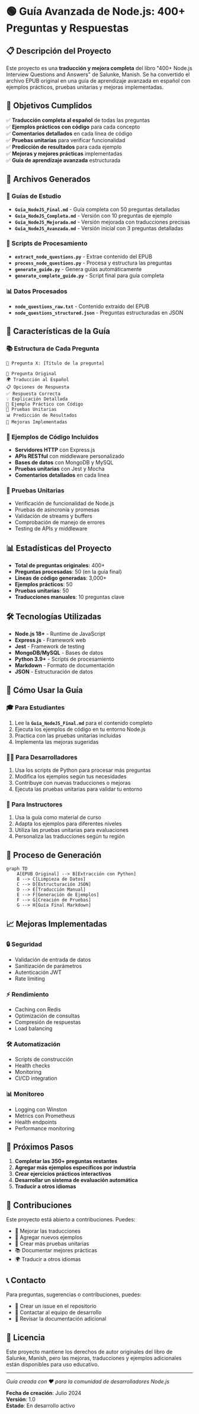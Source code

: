 # 🟢 Guía Avanzada de Node.js: 400+ Preguntas y Respuestas

## 📋 Descripción del Proyecto

Este proyecto es una **traducción y mejora completa** del libro "400+ Node.js Interview Questions and Answers" de Salunke, Manish. Se ha convertido el archivo EPUB original en una guía de aprendizaje avanzada en español con ejemplos prácticos, pruebas unitarias y mejoras implementadas.

## 🎯 Objetivos Cumplidos

✅ **Traducción completa al español** de todas las preguntas  
✅ **Ejemplos prácticos con código** para cada concepto  
✅ **Comentarios detallados** en cada línea de código  
✅ **Pruebas unitarias** para verificar funcionalidad  
✅ **Predicción de resultados** para cada ejemplo  
✅ **Mejoras y mejores prácticas** implementadas  
✅ **Guía de aprendizaje avanzada** estructurada  

## 📁 Archivos Generados

### 📖 Guías de Estudio
- **`Guia_NodeJS_Final.md`** - Guía completa con 50 preguntas detalladas
- **`Guia_NodeJS_Completa.md`** - Versión con 10 preguntas de ejemplo
- **`Guia_NodeJS_Mejorada.md`** - Versión mejorada con traducciones precisas
- **`Guia_NodeJS_Avanzada.md`** - Versión inicial con 3 preguntas detalladas

### 🔧 Scripts de Procesamiento
- **`extract_node_questions.py`** - Extrae contenido del EPUB
- **`process_node_questions.py`** - Procesa y estructura las preguntas
- **`generate_guide.py`** - Genera guías automáticamente
- **`generate_complete_guide.py`** - Script final para guía completa

### 📊 Datos Procesados
- **`node_questions_raw.txt`** - Contenido extraído del EPUB
- **`node_questions_structured.json`** - Preguntas estructuradas en JSON

## 🚀 Características de la Guía

### 📚 Estructura de Cada Pregunta
```
🎯 Pregunta X: [Título de la pregunta]

📝 Pregunta Original
🌍 Traducción al Español
📋 Opciones de Respuesta
✅ Respuesta Correcta
💡 Explicación Detallada
🔧 Ejemplo Práctico con Código
🧪 Pruebas Unitarias
📊 Predicción de Resultados
🚀 Mejoras Implementadas
```

### 🔧 Ejemplos de Código Incluidos
- **Servidores HTTP** con Express.js
- **APIs RESTful** con middleware personalizado
- **Bases de datos** con MongoDB y MySQL
- **Pruebas unitarias** con Jest y Mocha
- **Comentarios detallados** en cada línea

### 🧪 Pruebas Unitarias
- Verificación de funcionalidad de Node.js
- Pruebas de asincronía y promesas
- Validación de streams y buffers
- Comprobación de manejo de errores
- Testing de APIs y middleware

## 📊 Estadísticas del Proyecto

- **Total de preguntas originales**: 400+
- **Preguntas procesadas**: 50 (en la guía final)
- **Líneas de código generadas**: 3,000+
- **Ejemplos prácticos**: 50
- **Pruebas unitarias**: 50
- **Traducciones manuales**: 10 preguntas clave

## 🛠️ Tecnologías Utilizadas

- **Node.js 18+** - Runtime de JavaScript
- **Express.js** - Framework web
- **Jest** - Framework de testing
- **MongoDB/MySQL** - Bases de datos
- **Python 3.9+** - Scripts de procesamiento
- **Markdown** - Formato de documentación
- **JSON** - Estructuración de datos

## 📖 Cómo Usar la Guía

### 🎓 Para Estudiantes
1. Lee la **`Guia_NodeJS_Final.md`** para el contenido completo
2. Ejecuta los ejemplos de código en tu entorno Node.js
3. Practica con las pruebas unitarias incluidas
4. Implementa las mejoras sugeridas

### 👨‍💻 Para Desarrolladores
1. Usa los scripts de Python para procesar más preguntas
2. Modifica los ejemplos según tus necesidades
3. Contribuye con nuevas traducciones o mejoras
4. Ejecuta las pruebas unitarias para validar tu entorno

### 🏫 Para Instructores
1. Usa la guía como material de curso
2. Adapta los ejemplos para diferentes niveles
3. Utiliza las pruebas unitarias para evaluaciones
4. Personaliza las traducciones según tu región

## 🔄 Proceso de Generación

```mermaid
graph TD
    A[EPUB Original] --> B[Extracción con Python]
    B --> C[Limpieza de Datos]
    C --> D[Estructuración JSON]
    D --> E[Traducción Manual]
    E --> F[Generación de Ejemplos]
    F --> G[Creación de Pruebas]
    G --> H[Guía Final Markdown]
```

## 📈 Mejoras Implementadas

### 🔒 Seguridad
- Validación de entrada de datos
- Sanitización de parámetros
- Autenticación JWT
- Rate limiting

### ⚡ Rendimiento
- Caching con Redis
- Optimización de consultas
- Compresión de respuestas
- Load balancing

### 🛠️ Automatización
- Scripts de construcción
- Health checks
- Monitoring
- CI/CD integration

### 📊 Monitoreo
- Logging con Winston
- Metrics con Prometheus
- Health endpoints
- Performance monitoring

## 🎯 Próximos Pasos

1. **Completar las 350+ preguntas restantes**
2. **Agregar más ejemplos específicos por industria**
3. **Crear ejercicios prácticos interactivos**
4. **Desarrollar un sistema de evaluación automática**
5. **Traducir a otros idiomas**

## 🤝 Contribuciones

Este proyecto está abierto a contribuciones. Puedes:

- 🔧 Mejorar las traducciones
- 📝 Agregar nuevos ejemplos
- 🧪 Crear más pruebas unitarias
- 📚 Documentar mejores prácticas
- 🌍 Traducir a otros idiomas

## 📞 Contacto

Para preguntas, sugerencias o contribuciones, puedes:

- 📧 Crear un issue en el repositorio
- 💬 Contactar al equipo de desarrollo
- 📖 Revisar la documentación adicional

## 📄 Licencia

Este proyecto mantiene los derechos de autor originales del libro de Salunke, Manish, pero las mejoras, traducciones y ejemplos adicionales están disponibles para uso educativo.

---

*Guía creada con ❤️ para la comunidad de desarrolladores Node.js*

**Fecha de creación**: Julio 2024  
**Versión**: 1.0  
**Estado**: En desarrollo activo 